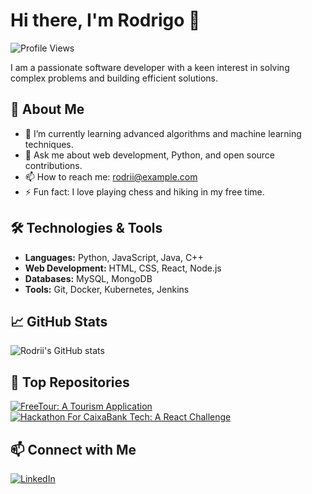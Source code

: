 # Hi there, I'm Rodrigo 👋

![Profile Views](https://komarev.com/ghpvc/?username=rodrii-dp&style=flat-square)

I am a passionate software developer with a keen interest in solving complex problems and building efficient solutions.

## 🚀 About Me

- 🌱 I’m currently learning advanced algorithms and machine learning techniques.
- 💬 Ask me about web development, Python, and open source contributions.
- 📫 How to reach me: [rodrii@example.com](mailto:rodrii@example.com)
- ⚡ Fun fact: I love playing chess and hiking in my free time.

## 🛠️ Technologies & Tools

- **Languages:** Python, JavaScript, Java, C++
- **Web Development:** HTML, CSS, React, Node.js
- **Databases:** MySQL, MongoDB
- **Tools:** Git, Docker, Kubernetes, Jenkins

## 📈 GitHub Stats

![Rodrii's GitHub stats](https://github-readme-stats.vercel.app/api?username=rodrii-dp&show_icons=true&theme=radical)

## 🌟 Top Repositories

[![FreeTour: A Tourism Application](https://github-readme-stats.vercel.app/api/pin/?username=rodrii-dp&repo=FreeTour&theme=radical)](https://github.com/rodrii-dp/FreeTour)
[![Hackathon For CaixaBank Tech: A React Challenge](https://github-readme-stats.vercel.app/api/pin/?username=rodrii-dp&repo=hackathon-caixabank&theme=radical)](https://github.com/rodrii-dp/hackathon-caixabank)

## 📫 Connect with Me

[![LinkedIn](https://img.shields.io/badge/LinkedIn-blue?style=flat-square&logo=linkedin&logoColor=white)](https://www.linkedin.com/in/rodrii-dp/)
